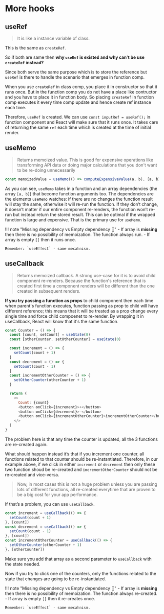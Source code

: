 # More hooks

## useRef

> It is like a instance variable of class.

This is the same as `createRef`.

So if both are same then **why `useRef` is existed and why can't be use `createRef` instead?**

Since both serve the same purpose which is to store the reference but `useRef` is there to handle the scenario that emerges in function comp.

When you use `createRef` in class comp, you place it in constructor so that it runs once. But in the function comp you do not have a place like contructor and you have to place it in function body. So placing `createRef` in function comp executes it every time comp update and hence create ref instance each time.

Therefore, `useRef` is created. We can use `const inputRef = useRef();` in function component and React will make sure that it runs once. It takes care of returning the same `ref` each time which is created at the time of initial render.

## useMemo

> Returns memoized value. This is good for expensive operations like transforming API data or doing major calculations that you don't want to be re-doing unnecessarily

```js
const memoizedValue = useMemo(() => computeExpensiveValue(a, b), [a, b]);
```

As you can see, `useMemo` takes in a function and an array dependencies (the array `[a, b]`) that become function arguments too. The dependencies are the elements `useMemo` watches: if there are no changes the function result will stay the same, otherwise it will re-run the function. If they don’t change, it doesn’t matter if our entire component re-renders, the function won’t re-run but instead return the stored result. This can be optimal if the wrapped function is large and expensive. That is the primary use for `useMemo`.

!!! note "Missing dependency vs Empty dependency []"
    - If array is **missing** then there is no possibility of memoization. The function always run.
    - If array is empty `[]` then it runs once.

    Remember: `useEffect` - same mecahnism.

## useCallback

> Returns memoized callback. A strong use-case for it is to avoid child component re-renders. Because the function's reference that is created first time a component renders will be different than the one created in subsequent renders.

**If you try passing a function as props** to child component then each time when parent's function executes, function passing as prop to child will have different reference; this means that it will be treated as a prop change every single time and force child compoenet to re-render. By wrapping it in useCallback, React will know that it's the same function.

```js
const Counter = () => {
  const [count, setCount] = useState(0)
  const [otherCounter, setOtherCounter] = useState(0)

  const increment = () => {
    setCount(count + 1)
  }
  const decrement = () => {
    setCount(count - 1)
  }
  const incrementOtherCounter = () => {
    setOtherCounter(otherCounter + 1)
  }

  return (
    <>
      Count: {count}
      <button onClick={increment}>+</button>
      <button onClick={decrement}>-</button>
      <button onClick={incrementOtherCounter}>incrementOtherCounter</button>
    </>
  )
}
```

The problem here is that any time the counter is updated, all the 3 functions are re-created again.

What should happen instead it’s that if you increment one counter, all functions related to that counter should be re-instantiated. Therefore, in our example above, if we click in either `increment` or `decrement` then only these two function shoud be re-created and `incrementOtherCounter` should not be re-created and vice-versa.

> Now, in most cases this is not a huge problem unless you are passing lots of different functions, all re-created everytime that are proven to be a big cost for your app performance.

If that’s a problem, you can use `useCallback`.

```js
const increment = useCallback(() => {
  setCount(count + 1)
}, [count])
const decrement = useCallback(() => {
  setCount(count - 1)
}, [count])
const incrementOtherCounter = useCallback(() => {
  setOtherCounter(otherCounter + 1)
}, [otherCounter])
```

Make sure you add that array as a second parameter to `useCallback` with the state needed.

Now if you try to click one of the counters, only the functions related to the state that changes are going to be re-instantiated.

!!! note "Missing dependency vs Empty dependency []"
    - If array is **missing** then there is no possibility of memoization. The function always re-created.
    - If array is empty `[]` then it re-creates once.

    Remember: `useEffect` - same mecahnism.
